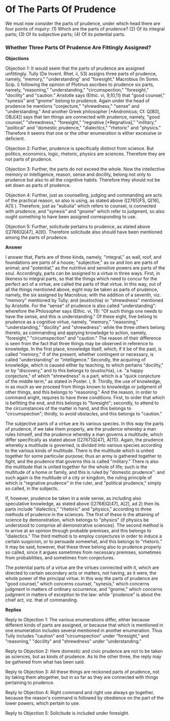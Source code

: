 # Of The Parts Of Prudence

We must now consider the parts of prudence, under which head there are four points of inquiry:
(1) Which are the parts of prudence?
(2) Of its integral parts;
(3) Of its subjective parts;
(4) Of its potential parts.
### Whether Three Parts Of Prudence Are Fittingly Assigned?

**Objections**

Objection 1: It would seem that the parts of prudence are assigned unfittingly. Tully (De Invent. Rhet. ii, 53) assigns three parts of prudence, namely, "memory," "understanding" and "foresight." Macrobius (In Somn. Scip. i) following the opinion of Plotinus ascribes to prudence six parts, namely, "reasoning," "understanding," "circumspection," "foresight," "docility" and "caution." Aristotle says (Ethic. vi, 9,10,11) that "good counsel," "synesis" and "gnome" belong to prudence. Again under the head of prudence he mentions "conjecture," "shrewdness," "sense" and "understanding." And another Greek philosopher [*Andronicus; Cf. Q[80], OBJ[4]] says that ten things are connected with prudence, namely, "good counsel," "shrewdness," "foresight," "regnative [*Regnativa]," "military," "political" and "domestic prudence," "dialectics," "rhetoric" and "physics." Therefore it seems that one or the other enumeration is either excessive or deficient.

Objection 2: Further, prudence is specifically distinct from science. But politics, economics, logic, rhetoric, physics are sciences. Therefore they are not parts of prudence.

Objection 3: Further, the parts do not exceed the whole. Now the intellective memory or intelligence, reason, sense and docility, belong not only to prudence but also to all the cognitive habits. Therefore they should not be set down as parts of prudence.

Objection 4: Further, just as counselling, judging and commanding are acts of the practical reason, so also is using, as stated above ([2765]FS, Q[16], A[1] ). Therefore, just as "eubulia" which refers to counsel, is connected with prudence, and "synesis" and "gnome" which refer to judgment, so also ought something to have been assigned corresponding to use.

Objection 5: Further, solicitude pertains to prudence, as stated above ([2766]Q[47], A[9]). Therefore solicitude also should have been mentioned among the parts of prudence.

**Answer**



I answer that, Parts are of three kinds, namely, "integral," as wall, roof, and foundations are parts of a house; "subjective," as ox and lion are parts of animal; and "potential," as the nutritive and sensitive powers are parts of the soul. Accordingly, parts can be assigned to a virtue in three ways. First, in likeness to integral parts, so that the things which need to concur for the perfect act of a virtue, are called the parts of that virtue. In this way, out of all the things mentioned above, eight may be taken as parts of prudence, namely, the six assigned by Macrobius; with the addition of a seventh, viz. "memory" mentioned by Tully; and {eustochia} or "shrewdness" mentioned by Aristotle. For the "sense" of prudence is also called "understanding": wherefore the Philosopher says (Ethic. vi, 11): "Of such things one needs to have the sense, and this is understanding." Of these eight, five belong to prudence as a cognitive virtue, namely, "memory," "reasoning," "understanding," "docility" and "shrewdness": while the three others belong thereto, as commanding and applying knowledge to action, namely, "foresight," "circumspection" and "caution." The reason of their difference is seen from the fact that three things may be observed in reference to knowledge. In the first place, knowledge itself, which, if it be of the past, is called "memory," if of the present, whether contingent or necessary, is called "understanding" or "intelligence." Secondly, the acquiring of knowledge, which is caused either by teaching, to which pertains "docility," or by "discovery," and to this belongs to {eustochia}, i.e. "a happy conjecture," of which "shrewdness" is a part, which is a "quick conjecture of the middle term," as stated in Poster. i, 9. Thirdly, the use of knowledge, in as much as we proceed from things known to knowledge or judgment of other things, and this belongs to "reasoning." And the reason, in order to command aright, requires to have three conditions. First, to order that which is befitting the end, and this belongs to "foresight"; secondly, to attend to the circumstances of the matter in hand, and this belongs to "circumspection"; thirdly, to avoid obstacles, and this belongs to "caution."

The subjective parts of a virtue are its various species. In this way the parts of prudence, if we take them properly, are the prudence whereby a man rules himself, and the prudence whereby a man governs a multitude, which differ specifically as stated above ([2767]Q[47], A[11]). Again, the prudence whereby a multitude is governed, is divided into various species according to the various kinds of multitude. There is the multitude which is united together for some particular purpose; thus an army is gathered together to fight, and the prudence that governs this is called "military." There is also the multitude that is united together for the whole of life; such is the multitude of a home or family, and this is ruled by "domestic prudence": and such again is the multitude of a city or kingdom, the ruling principle of which is "regnative prudence" in the ruler, and "political prudence," simply so called, in the subjects.

If, however, prudence be taken in a wide sense, as including also speculative knowledge, as stated above ([2768]Q[47], A[2], ad 2) then its parts include "dialectics," "rhetoric" and "physics," according to three methods of prudence in the sciences. The first of these is the attaining of science by demonstration, which belongs to "physics" (if physics be understood to comprise all demonstrative sciences). The second method is to arrive at an opinion through probable premises, and this belongs to "dialectics." The third method is to employ conjectures in order to induce a certain suspicion, or to persuade somewhat, and this belongs to "rhetoric." It may be said, however, that these three belong also to prudence properly so called, since it argues sometimes from necessary premises, sometimes from probabilities, and sometimes from conjectures.

The potential parts of a virtue are the virtues connected with it, which are directed to certain secondary acts or matters, not having, as it were, the whole power of the principal virtue. In this way the parts of prudence are "good counsel," which concerns counsel, "synesis," which concerns judgment in matters of ordinary occurrence, and "gnome," which concerns judgment in matters of exception to the law: while "prudence" is about the chief act, viz. that of commanding.

**Replies**

Reply to Objection 1: The various enumerations differ, either because different kinds of parts are assigned, or because that which is mentioned in one enumeration includes several mentioned in another enumeration. Thus Tully includes "caution" and "circumspection" under "foresight," and "reasoning," "docility" and "shrewdness" under "understanding."

Reply to Objection 2: Here domestic and civic prudence are not to be taken as sciences, but as kinds of prudence. As to the other three, the reply may be gathered from what has been said.

Reply to Objection 3: All these things are reckoned parts of prudence, not by taking them altogether, but in so far as they are connected with things pertaining to prudence.

Reply to Objection 4: Right command and right use always go together, because the reason's command is followed by obedience on the part of the lower powers, which pertain to use.

Reply to Objection 5: Solicitude is included under foresight.
